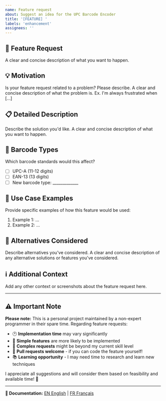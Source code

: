 ```yaml
---
name: Feature request
about: Suggest an idea for the UPC Barcode Encoder
title: '[FEATURE] '
labels: 'enhancement'
assignees: ''
---
```


## 🚀 Feature Request
A clear and concise description of what you want to happen.

## 💡 Motivation
Is your feature request related to a problem? Please describe.
A clear and concise description of what the problem is. Ex. I'm always frustrated when [...]

## 📋 Detailed Description
Describe the solution you'd like.
A clear and concise description of what you want to happen.

## 🔢 Barcode Types
Which barcode standards would this affect?
- [ ] UPC-A (11-12 digits)
- [ ] EAN-13 (13 digits) 
- [ ] New barcode type: _____________

## 🎯 Use Case Examples
Provide specific examples of how this feature would be used:
1. Example 1: ...
2. Example 2: ...

## 🔄 Alternatives Considered
Describe alternatives you've considered.
A clear and concise description of any alternative solutions or features you've considered.

## ℹ️ Additional Context
Add any other context or screenshots about the feature request here.

---

## ⚠️ Important Note
**Please note:** This is a personal project maintained by a non-expert programmer in their spare time. Regarding feature requests:
- 🕐 **Implementation time** may vary significantly
- 🎯 **Simple features** are more likely to be implemented
- 🔧 **Complex requests** might be beyond my current skill level
- 🤝 **Pull requests welcome** - if you can code the feature yourself!
- 📚 **Learning opportunity** - I may need time to research and learn new techniques

I appreciate all suggestions and will consider them based on feasibility and available time! 🙏

---
**📖 Documentation:** [EN English](README.md) | [FR Français](README-FR.md)